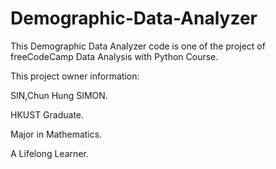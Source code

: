 # Demographic-Data-Analyzer

This Demographic Data Analyzer code is one of the project of freeCodeCamp Data Analysis with Python Course.

This project owner information:

SIN,Chun Hung SIMON.

HKUST Graduate.

Major in Mathematics.

A Lifelong Learner.

